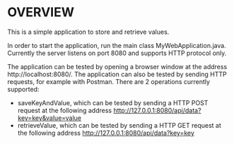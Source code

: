 # OVERVIEW
This is a simple application to store and retrieve values.

In order to start the application, run the main class MyWebApplication.java. Currently the server listens on port 8080 and supports HTTP protocol only.

The application can be tested by opening a browser window at the address http://localhost:8080/.
The application can also be tested by sending HTTP requests, for example with Postman. There are 2 operations currently supported:

* saveKeyAndValue, which can be tested by sending a HTTP POST request at the following address http://127.0.0.1:8080/api/data?key=key&value=value
* retrieveValue, which can be tested by sending a HTTP GET request at the following address http://127.0.0.1:8080/api/data?key=key
